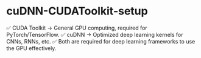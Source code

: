 # cuDNN-CUDAToolkit-setup
✅ CUDA Toolkit → General GPU computing, required for PyTorch/TensorFlow. ✅ cuDNN → Optimized deep learning kernels for CNNs, RNNs, etc. ✅ Both are required for deep learning frameworks to use the GPU effectively.
